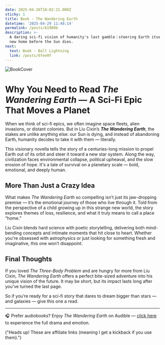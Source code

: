 ```yaml
---
date: 2025-04-26T18:02:21.000Z
sticky: 1
title: Book - The Wandering Earth
datetime: '2025-04-29 11:48:14'
permalink: /posts/b1980b
description: >-
  A daring sci-fi vision of humanity's last gamble：steering Earth itself to a
  new home before the Sun dies.
next:
  text: Book - Ball Lightning
  link: /posts/6fee9f
---
```


![BookCover](https://m.media-amazon.com/images/I/81yeVAWH0TL._SX385_.jpg)

# Why You Need to Read *The Wandering Earth* — A Sci-Fi Epic That Moves a Planet

When we think of sci-fi epics, we often imagine space fleets, alien invasions, or distant colonies. But in Liu Cixin’s ***The Wandering Earth***, the stakes are unlike anything else: our Sun is dying, and instead of abandoning Earth, humanity decides to take it with them — literally.

This visionary novella tells the story of a centuries-long mission to propel Earth out of its orbit and steer it toward a new star system. Along the way, civilization faces environmental collapse, political upheaval, and the slow erosion of hope. It's a tale of survival on a planetary scale — bold, emotional, and deeply human.

## More Than Just a Crazy Idea

What makes *The Wandering Earth* so compelling isn’t just its jaw-dropping premise — it’s the emotional journey of those who live through it. Told from the perspective of a child growing up in this strange new world, the story explores themes of loss, resilience, and what it truly means to call a place “home.”

Liu Cixin blends hard science with poetic storytelling, delivering both mind-bending concepts and intimate moments that hit close to heart. Whether you're obsessed with astrophysics or just looking for something fresh and imaginative, this one won’t disappoint.

## Final Thoughts

If you loved *The Three-Body Problem* and are hungry for more from Liu Cixin, *The Wandering Earth* offers a perfect bite-sized adventure into his unique vision of the future. It may be short, but its impact lasts long after you've turned the last page.

So if you’re ready for a sci-fi story that dares to dream bigger than stars — and galaxies — give this one a read.

---

🎧 Prefer audiobooks? Enjoy *The Wandering Earth* on Audible — [click here](https://amzn.to/434ipCq) to experience the full drama and emotion.

("Heads up! These are affiliate links (meaning I get a kickback if you use them).")
